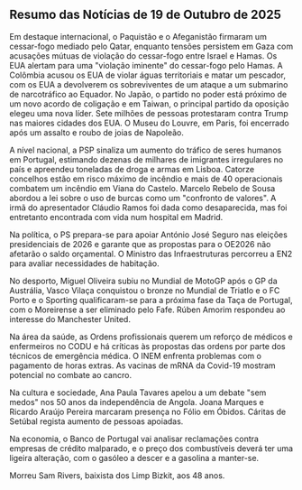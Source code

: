 ## Resumo das Notícias de 19 de Outubro de 2025

Em destaque internacional, o Paquistão e o Afeganistão firmaram um cessar-fogo mediado pelo Qatar, enquanto tensões persistem em Gaza com acusações mútuas de violação do cessar-fogo entre Israel e Hamas. Os EUA alertam para uma "violação iminente" do cessar-fogo pelo Hamas. A Colômbia acusou os EUA de violar águas territoriais e matar um pescador, com os EUA a devolverem os sobreviventes de um ataque a um submarino de narcotráfico ao Equador. No Japão, o partido no poder está próximo de um novo acordo de coligação e em Taiwan, o principal partido da oposição elegeu uma nova líder. Sete milhões de pessoas protestaram contra Trump nas maiores cidades dos EUA. O Museu do Louvre, em Paris, foi encerrado após um assalto e roubo de joias de Napoleão.

A nível nacional, a PSP sinaliza um aumento do tráfico de seres humanos em Portugal, estimando dezenas de milhares de imigrantes irregulares no país e apreendeu toneladas de droga e armas em Lisboa. Catorze concelhos estão em risco máximo de incêndio e mais de 40 operacionais combatem um incêndio em Viana do Castelo. Marcelo Rebelo de Sousa abordou a lei sobre o uso de burcas como um "confronto de valores". A irmã do apresentador Cláudio Ramos foi dada como desaparecida, mas foi entretanto encontrada com vida num hospital em Madrid.

Na política, o PS prepara-se para apoiar António José Seguro nas eleições presidenciais de 2026 e garante que as propostas para o OE2026 não afetarão o saldo orçamental. O Ministro das Infraestruturas percorreu a EN2 para avaliar necessidades de habitação.

No desporto, Miguel Oliveira subiu no Mundial de MotoGP após o GP da Austrália, Vasco Vilaça conquistou o bronze no Mundial de Triatlo e o FC Porto e o Sporting qualificaram-se para a próxima fase da Taça de Portugal, com o Moreirense a ser eliminado pelo Fafe. Rúben Amorim respondeu ao interesse do Manchester United.

Na área da saúde, as Ordens profissionais querem um reforço de médicos e enfermeiros no CODU e há críticas às propostas das ordens por parte dos técnicos de emergência médica. O INEM enfrenta problemas com o pagamento de horas extras. As vacinas de mRNA da Covid-19 mostram potencial no combate ao cancro.

Na cultura e sociedade, Ana Paula Tavares apelou a um debate "sem medos" nos 50 anos da independência de Angola. Joana Marques e Ricardo Araújo Pereira marcaram presença no Fólio em Óbidos. Cáritas de Setúbal regista aumento de pessoas apoiadas.

Na economia, o Banco de Portugal vai analisar reclamações contra empresas de crédito malparado, e o preço dos combustíveis deverá ter uma ligeira alteração, com o gasóleo a descer e a gasolina a manter-se.

Morreu Sam Rivers, baixista dos Limp Bizkit, aos 48 anos.